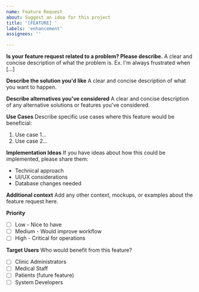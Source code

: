 ```yaml
---
name: Feature Request
about: Suggest an idea for this project
title: '[FEATURE] '
labels: 'enhancement'
assignees: ''

---
```


**Is your feature request related to a problem? Please describe.**
A clear and concise description of what the problem is. Ex. I'm always frustrated when [...]

**Describe the solution you'd like**
A clear and concise description of what you want to happen.

**Describe alternatives you've considered**
A clear and concise description of any alternative solutions or features you've considered.

**Use Cases**
Describe specific use cases where this feature would be beneficial:
1. Use case 1...
2. Use case 2...

**Implementation Ideas**
If you have ideas about how this could be implemented, please share them:
- Technical approach
- UI/UX considerations
- Database changes needed

**Additional context**
Add any other context, mockups, or examples about the feature request here.

**Priority**
- [ ] Low - Nice to have
- [ ] Medium - Would improve workflow
- [ ] High - Critical for operations

**Target Users**
Who would benefit from this feature?
- [ ] Clinic Administrators
- [ ] Medical Staff
- [ ] Patients (future feature)
- [ ] System Developers
